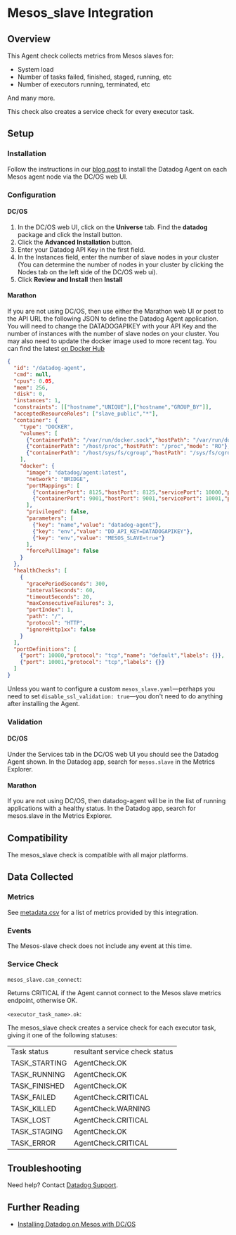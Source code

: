 # Mesos_slave Integration

## Overview

This Agent check collects metrics from Mesos slaves for:

* System load
* Number of tasks failed, finished, staged, running, etc
* Number of executors running, terminated, etc

And many more.

This check also creates a service check for every executor task.

## Setup
### Installation

Follow the instructions in our [blog post](https://www.datadoghq.com/blog/deploy-datadog-dcos/) to install the Datadog Agent on each Mesos agent node via the DC/OS web UI.

### Configuration
#### DC/OS

1. In the DC/OS web UI, click on the **Universe** tab. Find the **datadog** package and click the Install button.
1. Click the **Advanced Installation** button.
1. Enter your Datadog API Key in the first field.
1. In the Instances field, enter the number of slave nodes in your cluster (You can determine the number of nodes in your cluster by clicking the Nodes tab on the left side of the DC/OS web ui).
1. Click **Review and Install** then **Install**

#### Marathon

If you are not using DC/OS, then use either the Marathon web UI or post to the API URL the following JSON to define the Datadog Agent application. You will need to change the DATADOGAPIKEY with your API Key and the number of instances with the number of slave nodes on your cluster. You may also need to update the docker image used to more recent tag. You can find the latest [on Docker Hub](https://hub.docker.com/r/datadog/agent/tags/)

```json
{
  "id": "/datadog-agent",
  "cmd": null,
  "cpus": 0.05,
  "mem": 256,
  "disk": 0,
  "instances": 1,
  "constraints": [["hostname","UNIQUE"],["hostname","GROUP_BY"]],
  "acceptedResourceRoles": ["slave_public","*"],
  "container": {
    "type": "DOCKER",
    "volumes": [
      {"containerPath": "/var/run/docker.sock","hostPath": "/var/run/docker.sock","mode": "RO"},
      {"containerPath": "/host/proc","hostPath": "/proc","mode": "RO"},
      {"containerPath": "/host/sys/fs/cgroup","hostPath": "/sys/fs/cgroup","mode": "RO"}
    ],
    "docker": {
      "image": "datadog/agent:latest",
      "network": "BRIDGE",
      "portMappings": [
        {"containerPort": 8125,"hostPort": 8125,"servicePort": 10000,"protocol": "udp","labels": {}},
        {"containerPort": 9001,"hostPort": 9001,"servicePort": 10001,"protocol": "tcp","labels": {}}
      ],
      "privileged": false,
      "parameters": [
        {"key": "name","value": "datadog-agent"},
        {"key": "env","value": "DD_API_KEY=DATADOGAPIKEY"},
        {"key": "env","value": "MESOS_SLAVE=true"}
      ],
      "forcePullImage": false
    }
  },
  "healthChecks": [
    {
      "gracePeriodSeconds": 300,
      "intervalSeconds": 60,
      "timeoutSeconds": 20,
      "maxConsecutiveFailures": 3,
      "portIndex": 1,
      "path": "/",
      "protocol": "HTTP",
      "ignoreHttp1xx": false
    }
  ],
  "portDefinitions": [
    {"port": 10000,"protocol": "tcp","name": "default","labels": {}},
    {"port": 10001,"protocol": "tcp","labels": {}}
  ]
}
```

Unless you want to configure a custom `mesos_slave.yaml`—perhaps you need to set `disable_ssl_validation: true`—you don't need to do anything after installing the Agent.

### Validation
#### DC/OS
Under the Services tab in the DC/OS web UI you should see the Datadog Agent shown. In the Datadog app, search for `mesos.slave` in the Metrics Explorer.

#### Marathon
If you are not using DC/OS, then datadog-agent will be in the list of running applications with a healthy status. In the Datadog app, search for mesos.slave in the Metrics Explorer.

## Compatibility

The mesos_slave check is compatible with all major platforms.

## Data Collected
### Metrics

See [metadata.csv](https://github.com/DataDog/integrations-core/blob/master/mesos_slave/metadata.csv) for a list of metrics provided by this integration.

### Events
The Mesos-slave check does not include any event at this time.

### Service Check

`mesos_slave.can_connect`:

Returns CRITICAL if the Agent cannot connect to the Mesos slave metrics endpoint, otherwise OK.

`<executor_task_name>.ok`:

The mesos_slave check creates a service check for each executor task, giving it one of the following statuses:

|||
|---|---|
|Task status|resultant service check status
|TASK_STARTING|AgentCheck.OK
|TASK_RUNNING|AgentCheck.OK
|TASK_FINISHED|AgentCheck.OK
|TASK_FAILED|AgentCheck.CRITICAL
|TASK_KILLED|AgentCheck.WARNING
|TASK_LOST|AgentCheck.CRITICAL
|TASK_STAGING |AgentCheck.OK
|TASK_ERROR|AgentCheck.CRITICAL

## Troubleshooting
Need help? Contact [Datadog Support](http://docs.datadoghq.com/help/).

## Further Reading

* [Installing Datadog on Mesos with DC/OS](https://www.datadoghq.com/blog/deploy-datadog-dcos/)

